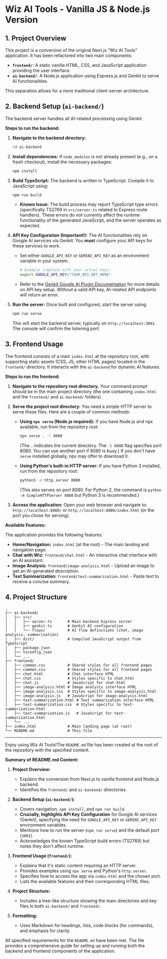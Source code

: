 # Wiz AI Tools - Vanilla JS & Node.js Version

## 1. Project Overview

This project is a conversion of the original Next.js "Wiz AI Tools" application. It has been refactored into two main components:

*   **`frontend/`**: A static vanilla HTML, CSS, and JavaScript application providing the user interface.
*   **`ai-backend/`**: A Node.js application using Express.js and Genkit to serve AI functionalities.

This separation allows for a more traditional client-server architecture.

## 2. Backend Setup (`ai-backend/`)

The backend server handles all AI-related processing using Genkit.

**Steps to run the backend:**

1.  **Navigate to the backend directory:**
    ```bash
    cd ai-backend
    ```

2.  **Install dependencies:**
    If `node_modules` is not already present (e.g., on a fresh checkout), install the necessary packages:
    ```bash
    npm install
    ```

3.  **Build TypeScript:**
    The backend is written in TypeScript. Compile it to JavaScript using:
    ```bash
    npm run build
    ```
    *   **Known Issue:** The build process may report TypeScript type errors (specifically TS2769 in `src/server.ts` related to Express route handlers). These errors do not currently affect the runtime functionality of the generated JavaScript, and the server operates as expected.

4.  **API Key Configuration (Important!):**
    The AI functionalities rely on Google AI services via Genkit. You **must** configure your API keys for these services to work.
    *   Set either `GOOGLE_API_KEY` or `GEMINI_API_KEY` as an environment variable in your system.
        ```bash
        # Example (replace with your actual key):
        export GOOGLE_API_KEY="YOUR_API_KEY_HERE"
        ```
    *   Refer to the [Genkit Google AI Plugin Documentation](https://genkit.dev/docs/plugins/google-genai) for more details on API key setup. Without a valid API key, AI-related API endpoints will return an error.

5.  **Run the server:**
    Once built and configured, start the server using:
    ```bash
    npm run serve
    ```
    This will start the backend server, typically on `http://localhost:3001`. The console will confirm the listening port.

## 3. Frontend Usage

The frontend consists of a main `index.html` at the repository root, with supporting static assets (CSS, JS, other HTML pages) located in the `frontend/` directory. It interacts with the `ai-backend` for dynamic AI features.

**Steps to run the frontend:**

1.  **Navigate to the repository root directory.**
    Your command prompt should be in the main project directory (the one containing `index.html` and the `frontend/` and `ai-backend/` folders).

2.  **Serve the project root directory:**
    You need a simple HTTP server to serve these files. Here are a couple of common methods:

    *   **Using `npx serve` (Node.js required):**
        If you have Node.js and npx available, run from the repository root:
        ```bash
        npx serve . -l 8080
        ```
        (The `.` indicates the current directory. The `-l 8080` flag specifies port 8080. You can use another port if 8080 is busy.)
        If you don't have `serve` installed globally, npx may offer to download it.

    *   **Using Python's built-in HTTP server:**
        If you have Python 3 installed, run from the repository root:
        ```bash
        python3 -m http.server 8080
        ```
        (This also serves on port 8080. For Python 2, the command is `python -m SimpleHTTPServer 8080` but Python 3 is recommended.)

3.  **Access the application:**
    Open your web browser and navigate to:
    `http://localhost:8080/` or `http://localhost:8080/index.html` (or the port you chose for serving).

**Available Features:**

The application provides the following features:

*   **Home/Navigation:** `index.html` (at the root) - The main landing and navigation page.
*   **Chat with Wiz:** `frontend/chat.html` - An interactive chat interface with an AI assistant.
*   **Image Analysis:** `frontend/image-analysis.html` - Upload an image to get an AI-generated description.
*   **Text Summarization:** `frontend/text-summarization.html` - Paste text to receive a concise summary.

## 4. Project Structure

```
.
├── ai-backend/
│   ├── src/
│   │   ├── server.ts       # Main backend Express server
│   │   ├── genkit.ts       # Genkit AI configuration
│   │   └── flows/          # AI flow definitions (chat, image analysis, summarization)
│   ├── dist/               # Compiled JavaScript output from TypeScript
│   ├── package.json
│   ├── tsconfig.json
│   └── ...
├── frontend/
│   ├── common.css          # Shared styles for all frontend pages
│   ├── common.css          # Shared styles for all frontend pages
│   ├── chat.html           # Chat interface HTML
│   ├── chat.css            # Styles specific to chat.html
│   ├── chat.js             # JavaScript for chat.html
│   ├── image-analysis.html # Image analysis interface HTML
│   ├── image-analysis.css  # Styles specific to image-analysis.html
│   ├── image-analysis.js   # JavaScript for image-analysis.html
│   ├── text-summarization.html # Text summarization interface HTML
│   ├── text-summarization.css  # Styles specific to text-summarization.html
│   ├── text-summarization.js   # JavaScript for text-summarization.html
│   └── ...
├── index.html              # Main landing page (at root)
└── README.md               # This file
```

---
Enjoy using Wiz AI Tools!The `README.md` file has been created at the root of the repository with the specified content.

**Summary of README.md Content:**

1.  **Project Overview:**
    *   Explains the conversion from Next.js to vanilla frontend and Node.js backend.
    *   Identifies the `frontend/` and `ai-backend/` directories.

2.  **Backend Setup (`ai-backend/`):**
    *   Covers navigation, `npm install`, and `npm run build`.
    *   **Crucially, highlights API Key Configuration** for Google AI services (Genkit), specifying the need for `GOOGLE_API_KEY` or `GEMINI_API_KEY` environment variables.
    *   Mentions how to run the server (`npm run serve`) and the default port (`3001`).
    *   Acknowledges the known TypeScript build errors (TS2769) but notes they don't affect runtime.

3.  **Frontend Usage (`frontend/`):**
    *   Explains that it's static content requiring an HTTP server.
    *   Provides examples using `npx serve` and Python's `http.server`.
    *   Specifies how to access the app via `index.html` and the chosen port.
    *   Lists the available features and their corresponding HTML files.

4.  **Project Structure:**
    *   Includes a tree-like structure showing the main directories and key files in both `ai-backend/` and `frontend/`.

5.  **Formatting:**
    *   Uses Markdown for headings, lists, code blocks (for commands), and emphasis for clarity.

All specified requirements for the `README.md` have been met. The file provides a comprehensive guide for setting up and running both the backend and frontend components of the application.
